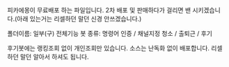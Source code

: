 피카에몽이 무료배포 하는 파일입니다.
2차 배포 및 판매하다가 걸리면 밴 시키겠습니다.(아래 있는거는 리셀하던 말던 신경 안쓰겠습니다.)

폴더이름: 일부(구) 전체기능
봇 종류: 명령어 인증 / 채널지정 청소 / 출퇴근 / 후기

후기봇에는 랭킹조회 없이 개인조회만 있습니다.
소스는 난독화 없이 배포합니다.
리셀하던 말던 알아서 하셔도 됩니다.
